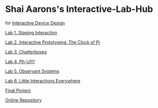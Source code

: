 # Shai Aarons's Interactive-Lab-Hub

for [Interactive Device Design](https://github.com/FAR-Lab/Developing-and-Designing-Interactive-Devices/)

[Lab 1. Staging Interaction](https://github.com/RachMink/Interactive-Lab-Hub/blob/Fall2023/Lab%201) <br>

[Lab 2. Interactive Prototyping: The Clock of Pi](https://github.com/RachMink/Interactive-Lab-Hub/blob/Fall2023/Lab%202)

[Lab 3. Chatterboxes](https://github.com/ironclock/Interactive-Lab-Hub/tree/Fall2023/Lab%203)

[Lab 4. Ph-UI!!!](https://github.com/ironclock/Interactive-Lab-Hub/tree/Fall2023/Lab%204)

[Lab 5. Observant Systems](https://github.com/ironclock/Interactive-Lab-Hub/tree/Fall2023/Lab%205)

[Lab 6. Little Interactions Everywhere](Lab%206/)

[Final Project](https://github.com/FAR-Lab/Developing-and-Designing-Interactive-Devices/blob/2023Fall/FinalProject.md)

[Online Repository](https://github.com/shaiman12/Interactive-Lab-Hub)
